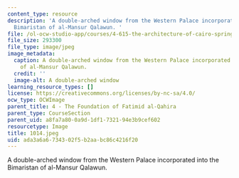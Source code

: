 ```yaml
---
content_type: resource
description: 'A double-arched window from the Western Palace incorporated into the
  Bimaristan of al-Mansur Qalawun. '
file: /ol-ocw-studio-app/courses/4-615-the-architecture-of-cairo-spring-2002/ada3a6a6734302f5b2aabc86c4216f20_1014.jpeg
file_size: 293300
file_type: image/jpeg
image_metadata:
  caption: A double-arched window from the Western Palace incorporated into the Bimaristan
    of al-Mansur Qalawun.
  credit: ''
  image-alt: A double-arched window
learning_resource_types: []
license: https://creativecommons.org/licenses/by-nc-sa/4.0/
ocw_type: OCWImage
parent_title: 4 - The Foundation of Fatimid al-Qahira
parent_type: CourseSection
parent_uid: a8fa7a80-0a9d-1df1-7321-94e3b9cef602
resourcetype: Image
title: 1014.jpeg
uid: ada3a6a6-7343-02f5-b2aa-bc86c4216f20
---
```

A double-arched window from the Western Palace incorporated into the Bimaristan of al-Mansur Qalawun. 